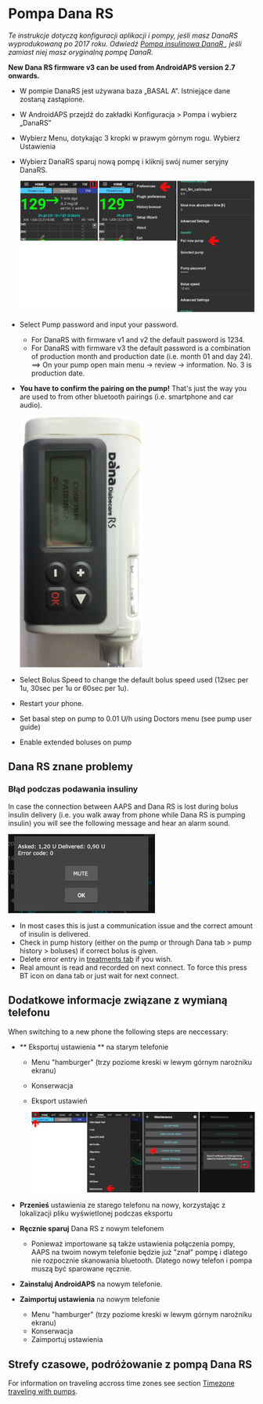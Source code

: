 # Pompa Dana RS

*Te instrukcje dotyczą konfiguracji aplikacji i pompy, jeśli masz DanaRS wyprodukowaną po 2017 roku. Odwiedź [ Pompa insulinowa DanaR ](./DanaR-Insulin-Pump), jeśli zamiast niej masz oryginalną pompę DanaR.*

**New Dana RS firmware v3 can be used from AndroidAPS version 2.7 onwards.**

* W pompie DanaRS jest używana baza „BASAL A”. Istniejące dane zostaną zastąpione.

* W AndroidAPS przejdź do zakładki Konfiguracja > Pompa i wybierz „DanaRS”

* Wybierz Menu, dotykając 3 kropki w prawym górnym rogu. Wybierz Ustawienia

* Wybierz DanaRS sparuj nową pompę i kliknij swój numer seryjny DanaRS.
  
  ![AAPS pair Dana RS](../images/AAPS_DanaRSPairing.png)

* Select Pump password and input your password.
  
  * For DanaRS with firmware v1 and v2 the default password is 1234.
  * For DanaRS with firmware v3 the default password is a combination of production month and production date (i.e. month 01 and day 24). ==> On your pump open main menu -> review -> information. No. 3 is production date.

* **You have to confirm the pairing on the pump!** That's just the way you are used to from other bluetooth pairings (i.e. smartphone and car audio).
  
  ![Dana RS confirmation pairing](../images/DanaRS_Pairing.png)

* Select Bolus Speed to change the default bolus speed used (12sec per 1u, 30sec per 1u or 60sec per 1u).

* Restart your phone.

* Set basal step on pump to 0.01 U/h using Doctors menu (see pump user guide)

* Enable extended boluses on pump

## Dana RS znane problemy

### Błąd podczas podawania insuliny

In case the connection between AAPS and Dana RS is lost during bolus insulin delivery (i.e. you walk away from phone while Dana RS is pumping insulin) you will see the following message and hear an alarm sound.

![Alarm insulin delivery](../images/DanaRS_Error_bolus.png)

* In most cases this is just a communication issue and the correct amount of insulin is delivered.
* Check in pump history (either on the pump or through Dana tab > pump history > boluses) if correct bolus is given.
* Delete error entry in [treatments tab](..Getting-Started/Screenshots#carb-correction) if you wish.
* Real amount is read and recorded on next connect. To force this press BT icon on dana tab or just wait for next connect.

## Dodatkowe informacje związane z wymianą telefonu

When switching to a new phone the following steps are neccessary:

* ** Eksportuj ustawienia ** na starym telefonie
  
  * Menu "hamburger" (trzy poziome kreski w lewym górnym narożniku ekranu)
  * Konserwacja
  * Eksport ustawień
    
    ![Eksport ustawień AAPS](../images/AAPS_ExportSettings.png)

* **Przenieś** ustawienia ze starego telefonu na nowy, korzystając z lokalizacji pliku wyświetlonej podczas eksportu

* **Ręcznie sparuj** Dana RS z nowym telefonem 
  * Ponieważ importowane są także ustawienia połączenia pompy, AAPS na twoim nowym telefonie będzie już "znał" pompę i dlatego nie rozpocznie skanowania bluetooth. Dlatego nowy telefon i pompa muszą być sparowane ręcznie.
* **Zainstaluj AndroidAPS** na nowym telefonie.
* **Zaimportuj ustawienia** na nowym telefonie 
  * Menu "hamburger" (trzy poziome kreski w lewym górnym narożniku ekranu)
  * Konserwacja
  * Zaimportuj ustawienia

## Strefy czasowe, podróżowanie z pompą Dana RS

For information on traveling accross time zones see section [Timezone traveling with pumps](../Usage/Timezone-traveling#danarv2-danars).